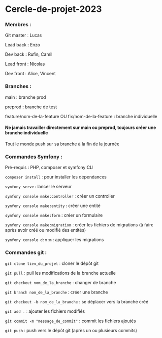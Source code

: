 # Cercle-de-projet-2023

### Membres :
Git master : Lucas

Lead back :  Enzo

Dev back : Rufin, Camil

Lead front : Nicolas

Dev front : Alice, Vincent

### Branches :
main : branche prod

preprod : branche de test 

feature/nom-de-la-feature OU fix/nom-de-la-feature : branche individuelle

#### Ne jamais travailler directement sur main ou preprod, toujours créer une branche individuelle

Tout le monde push sur sa branche à la fin de la journée

### Commandes Symfony : 
Pré-requis : PHP, composer et symfony CLI 

`composer install` : pour installer les dépendances 

`symfony serve` : lancer le serveur

`symfony console make:controller` : créer un controller

`symfony console make:entity` : créer une entité

`symfony console make:form` : créer un formulaire

`symfony console make:migration` : créer les fichiers de migrations (à faire après avoir créé ou modifié des entités)

`symfony console d:m:m` : appliquer les migrations

### Commandes git :
`git clone lien_du_projet` : cloner le dépôt git

`git pull` : pull les modifications de la branche actuelle

`git checkout nom_de_la_branche` : changer de branche

`git branch nom_de_la_branche` : créer une branche 

`git checkout -b nom_de_la_branche` : se déplacer vers la branche créé

`git add .` : ajouter les fichiers modifiés

`git commit -m "message_de_commit"` : commit les fichiers ajoutés

`git push` : push vers le dépôt git (après un ou plusieurs commits)
